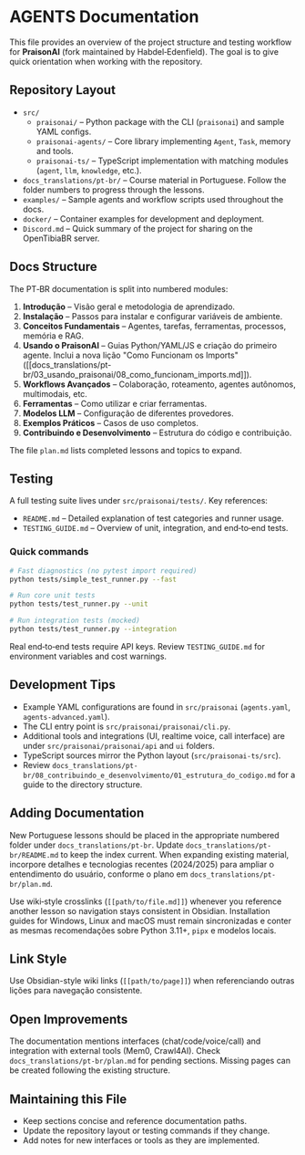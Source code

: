 # AGENTS Documentation

This file provides an overview of the project structure and testing workflow for **PraisonAI** (fork maintained by Habdel‑Edenfield). The goal is to give quick orientation when working with the repository.

## Repository Layout

- `src/`
  - `praisonai/` – Python package with the CLI (`praisonai`) and sample YAML configs.
  - `praisonai-agents/` – Core library implementing `Agent`, `Task`, memory and tools.
  - `praisonai-ts/` – TypeScript implementation with matching modules (`agent`, `llm`, `knowledge`, etc.).
- `docs_translations/pt-br/` – Course material in Portuguese. Follow the folder numbers to progress through the lessons.
- `examples/` – Sample agents and workflow scripts used throughout the docs.
- `docker/` – Container examples for development and deployment.
- `Discord.md` – Quick summary of the project for sharing on the OpenTibiaBR server.

## Docs Structure

The PT‑BR documentation is split into numbered modules:

1. **Introdução** – Visão geral e metodologia de aprendizado.
2. **Instalação** – Passos para instalar e configurar variáveis de ambiente.
3. **Conceitos Fundamentais** – Agentes, tarefas, ferramentas, processos, memória e RAG.
4. **Usando o PraisonAI** – Guias Python/YAML/JS e criação do primeiro agente. Inclui a nova lição "Como Funcionam os Imports" ([[docs_translations/pt-br/03_usando_praisonai/08_como_funcionam_imports.md]]).
5. **Workflows Avançados** – Colaboração, roteamento, agentes autônomos, multimodais, etc.
6. **Ferramentas** – Como utilizar e criar ferramentas.
7. **Modelos LLM** – Configuração de diferentes provedores.
8. **Exemplos Práticos** – Casos de uso completos.
9. **Contribuindo e Desenvolvimento** – Estrutura do código e contribuição.

The file `plan.md` lists completed lessons and topics to expand.

## Testing

A full testing suite lives under `src/praisonai/tests/`. Key references:

- `README.md` – Detailed explanation of test categories and runner usage.
- `TESTING_GUIDE.md` – Overview of unit, integration, and end‑to‑end tests.

### Quick commands

```bash
# Fast diagnostics (no pytest import required)
python tests/simple_test_runner.py --fast

# Run core unit tests
python tests/test_runner.py --unit

# Run integration tests (mocked)
python tests/test_runner.py --integration
```

Real end‑to‑end tests require API keys. Review `TESTING_GUIDE.md` for environment variables and cost warnings.

## Development Tips

- Example YAML configurations are found in `src/praisonai` (`agents.yaml`, `agents-advanced.yaml`).
- The CLI entry point is `src/praisonai/praisonai/cli.py`.
- Additional tools and integrations (UI, realtime voice, call interface) are under `src/praisonai/praisonai/api` and `ui` folders.
- TypeScript sources mirror the Python layout (`src/praisonai-ts/src`).
- Review `docs_translations/pt-br/08_contribuindo_e_desenvolvimento/01_estrutura_do_codigo.md` for a guide to the directory structure.

## Adding Documentation


New Portuguese lessons should be placed in the appropriate numbered folder under `docs_translations/pt-br`. Update `docs_translations/pt-br/README.md` to keep the index current. When expanding existing material, incorpore detalhes e tecnologias recentes (2024/2025) para ampliar o entendimento do usuário, conforme o plano em `docs_translations/pt-br/plan.md`.

Use wiki‑style crosslinks (`[[path/to/file.md]]`) whenever you reference another
lesson so navigation stays consistent in Obsidian. Installation guides for
Windows, Linux and macOS must remain sincronizadas e conter as mesmas
recomendações sobre Python 3.11+, `pipx` e modelos locais.



## Link Style
Use Obsidian-style wiki links (`[[path/to/page]]`) when referenciando outras lições para navegação consistente.
## Open Improvements

The documentation mentions interfaces (chat/code/voice/call) and integration with external tools (Mem0, Crawl4AI). Check `docs_translations/pt-br/plan.md` for pending sections. Missing pages can be created following the existing structure.


## Maintaining this File
- Keep sections concise and reference documentation paths.
- Update the repository layout or testing commands if they change.
- Add notes for new interfaces or tools as they are implemented.

